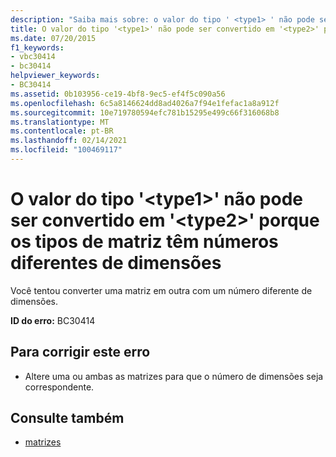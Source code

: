 ```yaml
---
description: "Saiba mais sobre: o valor do tipo ' <type1> ' não pode ser convertido em ' <type2> ' porque os tipos de matriz têm diferentes números de dimensões"
title: O valor do tipo '<type1>' não pode ser convertido em '<type2>' porque os tipos de matriz têm números diferentes de dimensões
ms.date: 07/20/2015
f1_keywords:
- vbc30414
- bc30414
helpviewer_keywords:
- BC30414
ms.assetid: 0b103956-ce19-4bf8-9ec5-ef4f5c090a56
ms.openlocfilehash: 6c5a8146624dd8ad4026a7f94e1fefac1a8a912f
ms.sourcegitcommit: 10e719780594efc781b15295e499c66f316068b8
ms.translationtype: MT
ms.contentlocale: pt-BR
ms.lasthandoff: 02/14/2021
ms.locfileid: "100469117"
---
```

# <a name="value-of-type-type1-cannot-be-converted-to-type2-because-the-array-types-have-different-numbers-of-dimensions"></a>O valor do tipo '\<type1>' não pode ser convertido em '\<type2>' porque os tipos de matriz têm números diferentes de dimensões

Você tentou converter uma matriz em outra com um número diferente de dimensões.  
  
 **ID do erro:** BC30414  
  
## <a name="to-correct-this-error"></a>Para corrigir este erro  
  
- Altere uma ou ambas as matrizes para que o número de dimensões seja correspondente.  
  
## <a name="see-also"></a>Consulte também

- [matrizes](../programming-guide/language-features/arrays/index.md)
